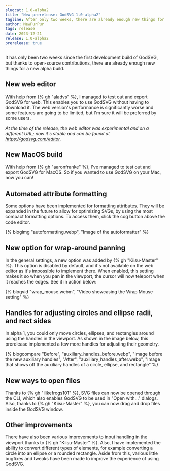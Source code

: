 ```yaml
---
slugcat: 1.0-alpha2
title: "New prerelease: GodSVG 1.0-alpha2"
tagline: After only two weeks, there are already enough new things for a new alpha build. GodSVG is now out for web and MacOS!
author: MewPurPur
tags: release
date: 2023-12-21
release: 1.0-alpha2
prerelease: true
---
```


It has only been two weeks since the first development build of GodSVG, but thanks to open-source contributions, there are already enough new things for a new alpha build.

## New web editor

With help from {% gh "aladvs" %}, I managed to test out and export GodSVG for web. This enables you to use GodSVG without having to download it. The web version's performance is significantly worse and some features are going to be limited, but I'm sure it will be preferred by some users.

*At the time of the release, the web editor was experimental and on a different URL; now it's stable and can be found at <https://godsvg.com/editor>.*

## New MacOS build

With help from {% gh "aaronfranke" %}, I've managed to test out and export GodSVG for MacOS. So if you wanted to use GodSVG on your Mac, now you can!

## Automated attribute formatting

Some options have been implemented for formatting attributes. They will be expanded in the future to allow for optimizing SVGs, by using the most compact formatting options. To access them, click the cog button above the code editor.

{% blogimg "autoformatting.webp", "Image of the autoformatter" %}

## New option for wrap-around panning

In the general settings, a new option was added by {% gh "Kiisu-Master" %}. This option is disabled by default, and it's not available on the web editor as it's impossible to implement there. When enabled, this setting makes it so when you pan in the viewport, the cursor will now teleport when it reaches the edges. See it in action below:

{% blogvid "wrap_mouse.webm", "Video showcasing the Wrap Mouse setting" %}

## Handles for adjusting circles and ellipse radii, and rect sides

In alpha 1, you could only move circles, ellipses, and rectangles around using the handles in the viewport. As shown in the image below, this prerelease implemented a few more handles for adjusting their geometry.

{% blogcompare "Before", "auxiliary_handles_before.webp", "Image before the new auxiliary handles", "After", "auxiliary_handles_after.webp", "Image that shows off the auxiliary handles of a circle, ellipse, and rectangle" %}

## New ways to open files

Thanks to {% gh "ilikefrogs101" %}, SVG files can now be opened through the CLI, which also enables GodSVG to be used in "Open with..." dialogs. Also, thanks to {% gh "Kiisu-Master" %}, you can now drag and drop files inside the GodSVG window.

## Other improvements

There have also been various improvements to input handling in the viewport thanks to {% gh "Kiisu-Master" %}. Also, I have implemented the ability to convert different types of elements, for example converting a circle into an ellipse or a rounded rectangle. Aside from this, various little bugfixes and tweaks have been made to improve the experience of using GodSVG.

